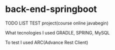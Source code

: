 # back-end-springboot

TODO LIST TEST project(course online javabegin)

What tecnologies I used
GRADLE, SPRING, MySQL

To test I used ARC(Advance Rest Client)
